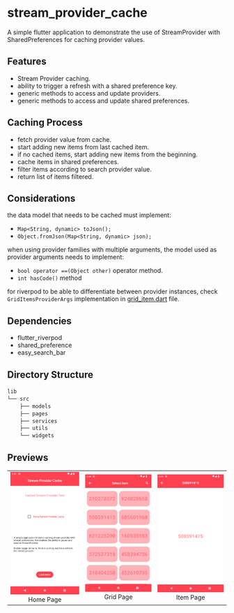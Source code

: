 # stream_provider_cache

A simple flutter application to demonstrate the use of StreamProvider with
SharedPreferences for caching provider values.

## Features

- Stream Provider caching.
- ability to trigger a refresh with a shared preference key.
- generic methods to access and update providers.
- generic methods to access and update shared preferences.

## Caching Process

- fetch provider value from cache.
- start adding new items from last cached item.
- if no cached items, start adding new items from the beginning.
- cache items in shared preferences.
- filter items according to search provider value.
- return list of items filtered.

## Considerations

the data model that needs to be cached must implement:

- `Map<String, dynamic> toJson();`
- `Object.fromJson(Map<String, dynamic> json);`

when using provider families with multiple arguments, the model used as provider
arguments needs to implement:

- `bool operator ==(Object other)` operator method.
- `int hasCode()` method

for riverpod to be able to differentiate between provider instances, check
`GridItemsProviderArgs` implementation in
[grid_item.dart](./lib/src/models/grid_item.dart) file.

## Dependencies

- flutter_riverpod
- shared_preference
- easy_search_bar

## Directory Structure

```bash
lib
└── src
    ├── models
    ├── pages
    ├── services
    ├── utils
    └── widgets
```

## Previews

|                                           |                                           |                                           |
| :---------------------------------------: | :---------------------------------------: | :---------------------------------------: |
| <img src="./previews/home.png"> Home Page | <img src="./previews/grid.png"> Grid Page | <img src="./previews/item.png"> Item Page |
